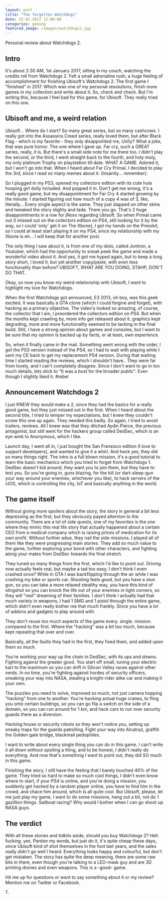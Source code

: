 ```yaml
---
layout: post
title: "The forgotten Watchdogs"
date: 25-01-2017 12:00:00
categories: gaming
featured_image: /images/watchdogs2.jpg
---
```


Personal review about Watchdogs 2.

## Intro

It's about 2:30 AM, 1st January 2017, sitting in my couch, watching the credits roll from Watchdogs 2.
Felt a small adrenaline rush, a huge feeling of accomplishment for finishing Ubisoft's Watchdogs 2. The first game I "finished" in 2017. Which was one of my personal resolutions, finish more games in my collection and write about it. So, check and check.
But I'm writing this, because I feel bad for this game, for Ubisoft. They really tried on this one.

## Ubisoft and me, a weird relation

Ubisoft... Where do I start? So many great series, but so many cashcows.
I really got into the Assassins Creed series, really loved them, but after Black Flag - which is my favorite - they only disappointed me, Unity? What a joke, that was pure horror. The one where I gave up.
Far cry, such a GREAT series, really, it is. But there's a small side note for me there too.
I didn't play the second, or the third, I went straight back to the fourth, and holy moly, my only platinum Trophy on playstation till date. WHAT A GAME.
Adored it, but I won't go into that. When I heard about Far Cry Primal, I decided to play the 3rd, since I read so many memes about it. (Insanity... remember).

So I plugged in my PS3, opened my collectors edition with its cute hula hooping girl dolly included. And popped it in.
Don't get me wrong, it's a really good game, but my disappointment for Far Cry 4 started growing by the minute. I started figuring out how much of a copy 4 was of 3, like, literally... Every single aspect is the same. They just slapped on other skins and tweaked the story slighty and tada. There you go.
That's 2 huge disappointments in a row for jNoxx regarding Ubisoft.
So when Primal came out (I missed out on the collectors edition on PS4, still looking for it by the way, so I could 'only' get it on The Xbone), I got my hands on the Presskit, so I could at least start playing it on my PS4, since my relationship with my Xbone is eh... I will keep that for another post.

The only thing I saw about it, is from one of my idols, called Jontron, a Youtuber, which had the opportunity to sneak peek the game and made a wonderful video about it.
And yes, it got me hyped again, but to keep a long story short, I loved it, but yet another copy/paste, with even less functionality than before?
UBISOFT, WHAT ARE YOU DOING, STAHP, DON'T DO THAT.

Okay, so now you know my weird relationship with Ubisoft, I want to highlight my love for Watchdogs.

When the first Watchdogs got announced, E3 2013, oh boy, was this geek excited. It was basically a GTA clone (which I could forgive and forget), with hacking as a primary objective. The video's looked so amazing, of course, the collector that I am, I preordered the collectors edition on PS4.
But when the months kept crawling by, more info got released about it, graphics kept degrading, more and more functionality seemed to be lacking in the final build.
Still, I have a strong opinion about games and consoles, but I want to be sure that my opinion is backed up by facts, or at least, own experience.

So, when it finally came in the mail. Something went wrong with the order, I got the PS3 version instead of the PS4, so I had to wait with playing while I sent my CE back to get my replacement PS4 version. During that waiting time I started reading the reviews, which I shouldn't have..
They were far from lovely, and I can't completely disagree.
Since I don't want to go in too much details, lets stick to "It was a bust for the broader public". Even though I slightly liked it. #rebel

## Announcement Watchdogs 2

I just KNEW they would make a 2, since they had the basics for a really good game, but they just missed out in the first.
When I heard about the second title, I tried to temper my expectations, but I knew they couldn't screw this one up again. They needed this badly.
So again, I tried to avoid trailers, reviews. All I knew was that they ditched Aydin Pierce, the previous antagonist, but still went for the hackers group called DedSec, which is an eye wink to Anonymous, which I like.

Launch day, I went all in, I just bought the San Fransisco edition (I love to support developers), and wanted to give it a whirl.
And heck yes, they did so many things right. The intro is a full blown mission, it's a good tutorial to learn the basic mechanics which you tried to forget from Watchdogs 1. DedSec doesn't kid around, they want you to join them, but they have to test you. So you're going in, guns blazing, for the kill (or dart-sleep-gun your way around your enemies, whichever you like), to hack servers of the ctOS, which is controlling the city, IoT and basically anything in the world.

## The game itself

Without giving more spoilers about the story, the story in general a bit less depressing as the first, but they obviously payed attention to the community.
There are a lot of side quests, one of my favorites is the one where they mimic this real life story that actually happened about a certain CEO from a medical company which is raising prices of medication for its own profit. Without further adue, they nail the side missions. I played all of them like they were progressing main stories.
They add so much value to the game, further exploring your bond with other characters, and fighting along your mates from DedSec towards the final stretch.

They tuned so many things from the first, which I'd like to point out.
Driving now actually feels real, but maybe a tad too easy, I don't think I even crashed once? While in GTA I was backflipping through the air while I was crashing my bike or sports car.
Shooting feels good, but you have a stun gun, so you can take a more relaxed stealthy way, you have this kind of slingshot so you can knock the life out of your enemies in tight corners, so they will "rest" dreaming of their families.
I don't think I actually had that much variety in weapons, I had 1 SMG and 1 pistol through the entire game, which didn't even really bother me that much frankly. Since you have a lot of addons and gadgets to play around with.

They don't reuse too much aspects of the game every. single. mission. compared to the first. Where the "hacking" was a bit too much, because kept repeating that over and over.

Basically, all the faults they had in the first, they fixed them, and added upon them so much.

You're working your way up the chain in DedSec, with its ups and downs. Fighting against the greater good.
You start off small, tuning your electric kart to the maximum so you can drift in Silicon Valley races against other nerds.
In no time, you're fighting against hordes of security officers, sneaking your way into NASA, stealing a knight-rider alike car and making it your own.

The puzzles you need to solve, improved so much, not just camera hopping "hacking" from one to another.
You're hacking actual huge cranes, to fling you onto certain buildings, so you can go flip a switch on the side of a domain, so you can run around for 1 km, and hack cars to run over security guards there as a diversion.

Hacking house or security robots so they won't notice you, setting up sneaky traps for the guards patrolling. Fight your way into Alcatraz, graffiti the Golden gate bridge, blackmail pedophiles.

I want to write about every single thing you can do in this game, I can't write it all down without spoiling a thing, and to be honest, I didn't really do everything.
And now that's something I want to point out, they did SO much in this game.

Finishing the story, I still have the feeling that I barely touched 40% of the game.
They tried so hard to make so much cool things, I didn't even know where to start, if your PS4 is online, and you're doing a mission, you suddenly get hacked by a random player online, you have to find him in the crowd, and chace him around, which is all quite cool.
But Ubisoft, please, let me just play my game, I want to do some missions, hang out a bit, not do 1 gazillion things.
Sailboat racing? Why would I bother when I can go shoot up NASA guys.

## The verdict

With all these stories and tidbits aside, should you buy Watchdogs 2? Hell. fucking. yes. Pardon my words, but just do it, it's quite cheap these days, since Ubisoft kind of shot themselves in the foot last years, and the sales really didn't go well I heard.
Everything looks happy and colourful, but don't get mistaken. The story has quite the deep meaning, there are some raw bits in there, even though you're talking to a LED-mask guy and are 3D printing drones and even weapons. This is a -good- game.

Hit me up for questions or want to say something about it or my review? Mention me on Twitter or Facebook.

T.
